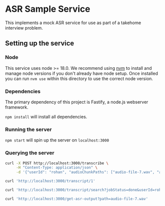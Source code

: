 # ASR Sample Service

This implements a mock ASR service for use as part of a takehome interview problem.

## Setting up the service

### Node

This service uses node >= 18.0. We recommend using [nvm](https://github.com/nvm-sh/nvm) to install and manage node versions if you don't already have node setup. Once installed you can run `nvm use` within this directory to use the correct node version.

### Dependencies

The primary dependency of this project is Fastify, a node.js webserver framework.

`npm install` will install all dependencies.

### Running the server

`npm start` will spin up the server on `localhost:3000`

### Querying the server

```sh
curl -X POST http://localhost:3000/transcribe \
     -H "Content-Type: application/json" \
     -d '{"userId": "rohan", "audioChunkPaths": ["audio-file-7.wav", "audio-file-2.wav"]}'

curl 'http://localhost:3000/transcript/1'  

curl 'http://localhost:3000/transcript/search?jobStatus=done&userId=rohan'
```

```sh
curl 'http://localhost:3000/get-asr-output?path=audio-file-7.wav'
```
